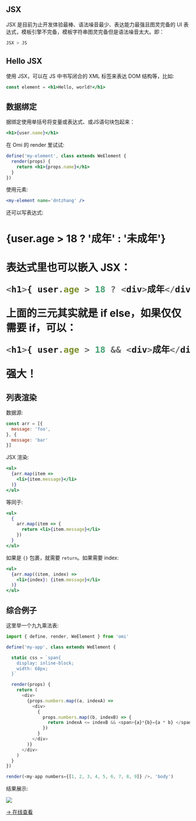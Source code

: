 ## JSX

JSX 是目前为止开发体验最棒、语法噪音最少、表达能力最强且图灵完备的 UI 表达式，模板引擎不完备，模板字符串图灵完备但是语法噪音太大。即：

```js
JSX > JS
```

## Hello JSX

使用 JSX，可以在 JS 中书写闭合的 XML 标签来表达 DOM 结构等，比如:

```jsx
const element = <h1>Hello, world!</h1>
```

## 数据绑定

据绑定使用单括号将变量或表达式、或JS语句块包起来：

```jsx
<h1>{user.name}</h1>
```

在 Omi 的 render 里试试:

```jsx
define('my-element', class extends WeElement {
  render(props) {
    return <h1>{props.name}</h1>
  }
})
```

使用元素:

```jsx
<my-element name='dntzhang' />
```

还可以写表达式:

<h1>{user.age > 18 ? '成年' : '未成年'}<h1>

表达式里也可以嵌入 JSX：

```js
<h1>{ user.age > 18 ? <div>成年</div> : <div>未成年</div> }<h1>
```

上面的三元其实就是 if else，如果仅仅需要 if，可以：

```js
<h1>{ user.age > 18 && <div>成年</div> }<h1>
```

强大！

## 列表渲染

数据源:

```js
const arr = [{
  message: 'foo',
}, {
  message: 'bar'
}]
```

JSX 渲染:

```jsx
<ul>
  {arr.map(item =>
    <li>{item.message}</li>
  )}
</ul>
```

等同于:


```jsx
<ul>
  {
    arr.map(item => {
      return <li>{item.message}</li>
    })
  }
</ul>
```

如果是 `{}` 包裹，就需要 `return`。如果需要 index:

```jsx
<ul>
  {arr.map((item, index) =>
    <li>{index}: {item.message}</li>
  )}
</ul>
```

## 综合例子

这里举一个九九乘法表:

```js
import { define, render, WeElement } from 'omi'

define('my-app', class extends WeElement {

  static css = `span{
    display: inline-block;
    width: 68px;
  }`

  render(props) {
    return (
      <div>
        {props.numbers.map((a, indexA) =>
          <div>
            {
              props.numbers.map((b, indexB) => {
                return indexA <= indexB && <span>{a}*{b}={a * b} </span>
              })
            }
          </div>
        )}
      </div>
    )
  }
})

render(<my-app numbers={[1, 2, 3, 4, 5, 6, 7, 8, 9]} />, 'body')
```

结果展示:

![](https://github.com/Tencent/omi/raw/master/assets/99.jpg)

[→ 在线查看](https://tencent.github.io/omi/packages/omi/examples/99/)